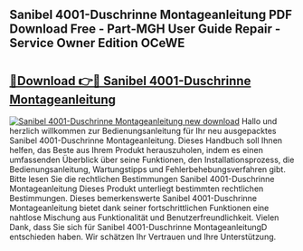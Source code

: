 ## Sanibel 4001-Duschrinne Montageanleitung PDF Download Free - Part-MGH User Guide Repair - Service Owner Edition OCeWE

# <h2><a href="http://df6xyq.blite.top/?on=Sanibel+4001-Duschrinne+Montageanleitung">🔗Download 👉🔴 Sanibel 4001-Duschrinne Montageanleitung</a></h2>

[![Sanibel 4001-Duschrinne Montageanleitung new download](https://i.imgur.com/lujVjoI.png)](http://df6xyq.blite.top/?on=Sanibel+4001-Duschrinne+Montageanleitung)
Hallo und herzlich willkommen zur Bedienungsanleitung für Ihr neu ausgepacktes Sanibel 4001-Duschrinne Montageanleitung. Dieses Handbuch soll Ihnen helfen, das Beste aus Ihrem Produkt herauszuholen, indem es einen umfassenden Überblick über seine Funktionen, den Installationsprozess, die Bedienungsanleitung, Wartungstipps und Fehlerbehebungsverfahren gibt. Bitte lesen Sie die rechtlichen Bestimmungen Sanibel 4001-Duschrinne Montageanleitung Dieses Produkt unterliegt bestimmten rechtlichen Bestimmungen. Dieses bemerkenswerte Sanibel 4001-Duschrinne Montageanleitung bietet dank seiner fortschrittlichen Funktionen eine nahtlose Mischung aus Funktionalität und Benutzerfreundlichkeit. Vielen Dank, dass Sie sich für Sanibel 4001-Duschrinne MontageanleitungD entschieden haben. Wir schätzen Ihr Vertrauen und Ihre Unterstützung.
